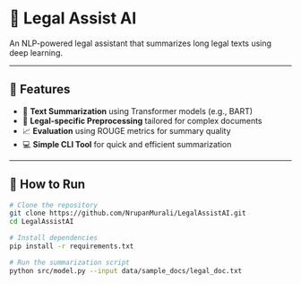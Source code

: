 # 🧠 Legal Assist AI

An NLP-powered legal assistant that summarizes long legal texts using deep learning.

---

## 📂 Features
- 📑 **Text Summarization** using Transformer models (e.g., BART)
- 🧼 **Legal-specific Preprocessing** tailored for complex documents
- 📈 **Evaluation** using ROUGE metrics for summary quality
- 💻 **Simple CLI Tool** for quick and efficient summarization

---

## 🚀 How to Run

```bash
# Clone the repository
git clone https://github.com/NrupanMurali/LegalAssistAI.git
cd LegalAssistAI

# Install dependencies
pip install -r requirements.txt

# Run the summarization script
python src/model.py --input data/sample_docs/legal_doc.txt
